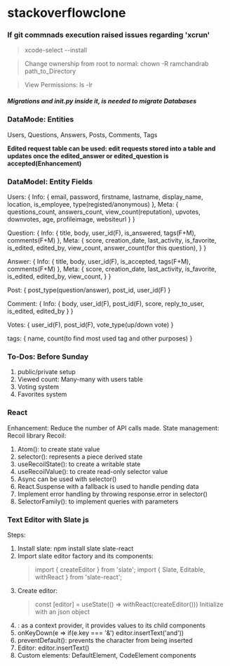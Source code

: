 # stackoverflowclone

### If git commnads execution raised issues regarding 'xcrun'
> xcode-select --install

> Change ownership from root to normal:
chown -R ramchandrab path_to_Directory

> View Permissions:
ls -lr

##### Migrations and __init__.py inside it, is needed to migrate Databases


### DataMode: Entities
Users, Questions, Answers, Posts, Comments, Tags

**Edited request table can be used: edit requests stored into a table and updates once the edited_answer or edited_question is accepted(Enhancement)**

### DataModel: Entity Fields
Users: {
    Info: {
        email, password, firstname, lastname, display_name, location,
        is_employee, type(registed/anonymous)
    },
    Meta: {
        questions_count, answers_count, view_count(reputation), 
        upvotes, downvotes, age, profileimage, websiteurl
    }
}

Question: {
    Info: {
        title, body, user_id(F), is_answered, tags(F+M), comments(F+M)
    },
    Meta: {
        score, creation_date, last_activity, is_favorite, is_edited,
        edited_by, view_count, answer_count(for this question),
    }
}

Answer: {
    Info: {
        title, body, user_id(F), is_accepted, tags(F+M), comments(F+M)
    },
    Meta: {
        score, creation_date, last_activity, 
         is_favorite, is_edited, edited_by, view_count,
    }
}

Post: {
    post_type(question/answer), post_id, user_id(F)
}

Comment: {
    Info: {
        body, user_id(F), post_id(F), score, reply_to_user,
        is_edited, edited_by
    }
}

Votes: {
    user_id(F), post_id(F), vote_type(up/down vote)
}

tags: {
    name, count(to find most used tag and other purposes)
}

### To-Dos: Before Sunday
1. public/private setup
2. Viewed count: Many-many with users table
3. Voting system
4. Favorites system

### React
Enhancement: Reduce the number of API calls made.
State management: Recoil library
Recoil:
1. Atom(): to create state value
2. selector(): represents a piece derived state
3. useRecoilState(): to create a writable state
4. useRecoilValue(): to create read-only selector value
5. Async can be used with selector()
6. React.Suspense with a fallback is used to handle pending data
7. Implement error handling by throwing response.error in selector()
8. SelectorFamily(): to implement queries with parameters


### Text Editor with Slate js
Steps:
1. Install slate: npm install slate slate-react
2. Import slate editor factory and its components: 
    > import { createEditor } from 'slate';
    > import { Slate, Editable, withReact } from 'slate-react';
3. Create editor:
    > const [editor] = useState(() => withReact(createEditor()))
    > Initialize with an json object
4. <Slate editor={editor} initialValue={initialValue} /> : as a context provider, it provides values to its child components
5. onKeyDown(e => if(e.key === '&') editor.insertText('and'))
6. preventDefault(): prevents the character from being inserted
7. Editor: editor.insertText()
8. Custom elements: DefaultElement, CodeElement components
